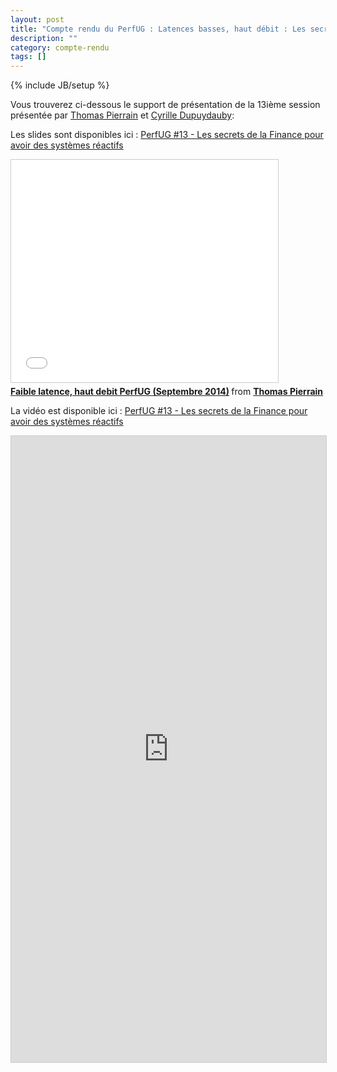```yaml
---
layout: post
title: "Compte rendu du PerfUG : Latences basses, haut débit : Les secrets de la Finance pour avoir des systèmes réactifs"
description: ""
category: compte-rendu
tags: []
---
```

{% include JB/setup %} 

Vous trouverez ci-dessous le support de présentation de la 13ième session présentée par [Thomas Pierrain](http://tpierrain.blogspot.fr/) et [Cyrille Dupuydauby](http://dupdob.wordpress.com/):
<!-- more -->

Les slides sont disponibles ici : [PerfUG #13 - Les secrets de la Finance pour avoir des systèmes réactifs](http://fr.slideshare.net/ThomasPierrain/faible-latencehautdebit-perfugseptember2014)

<iframe src="//www.slideshare.net/slideshow/embed_code/39550276" width="427" height="356" frameborder="0" marginwidth="0" marginheight="0" scrolling="no" style="border:1px solid #CCC; border-width:1px; margin-bottom:5px; max-width: 100%;" allowfullscreen> </iframe> <div style="margin-bottom:5px"> <strong> <a href="https://fr.slideshare.net/ThomasPierrain/faible-latencehautdebit-perfugseptember2014" title="Faible latence, haut debit PerfUG (Septembre 2014)" target="_blank">Faible latence, haut debit PerfUG (Septembre 2014)</a> </strong> from <strong><a href="http://www.slideshare.net/ThomasPierrain" target="_blank">Thomas Pierrain</a></strong> </div>


La vidéo est disponible ici : [PerfUG #13 - Les secrets de la Finance pour avoir des systèmes réactifs](http://tv.octo.com/videos/les-secrets-de-la-finance-pour-avoir-des-systemes-reactifs)

<iframe src="http://tv.octo.com/videos/les-secrets-de-la-finance-pour-avoir-des-systemes-reactifs" width="862" height="1002" frameborder="0" marginwidth="0" marginheight="0" scrolling="yes" style="border:1px solid #CCC; border-width:1px; margin-bottom:5px; max-width: 100%;" allowfullscreen> </iframe>
